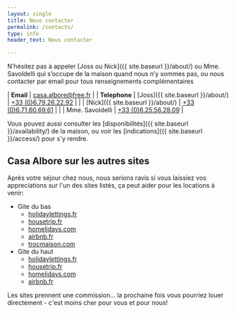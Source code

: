 ```yaml
---
layout: single
title: Nous contacter
permalink: /contacts/
type: info
header_text: Nous contacter

---
```


N’hésitez pas à appeler [Joss ou Nick]({{ site.baseurl }}/about/) ou Mme. Savoldelli qui s’occupe de la maison quand nous n’y sommes pas, ou nous contacter par email pour tous renseignements complémentaires

| **Email** | [casa.albore@free.fr](mailto:casa.albore@free.fr) |
| **Telephone**    |  [Joss]({{ site.baseurl }}/about/)   | [+33 (0)6.79.26.22.92](tel:+33679262292) |
|                             |  [Nick]({{ site.baseurl }}/about/)  | [+33 (0)6.71.60.69.61](tel:+33671606961) |
|                             |  Mme. Savoldelli  |  [+33 (0)6.25.56.28.09](tel:+33625562809) |

Vous pouvez aussi consulter les [disponibilités]({{ site.baseurl }}/availability/) de la maison, ou voir les
[indications]({{ site.baseurl }}/access/) pour s'y rendre.

## Casa Albore sur les autres sites

Après votre séjour chez nous, nous serions ravis si vous laissiez vos appreciations sur l'un des sites
listés, ça peut aider pour les locations à venir:

* Gite du bas
  * [holidaylettings.fr](https://www.holidaylettings.fr/location-vacances/cagnano/6533766)
  * [housetrip.fr](https://www.housetrip.fr/recherche-proprietes/cagnano/536679-6533766/)
  * [homelidays.com](https://www.homelidays.com/hebergement/p1309384a?flspusage=fl)
  * [airbnb.fr](https://www.airbnb.fr/rooms/1015977)
  * [trocmaison.com](https://www.trocmaison.com/fr/listing/353567)
* Gite du haut
  * [holidaylettings.fr](https://www.holidaylettings.fr/location-vacances/cagnano/6533835)
  * [housetrip.fr](https://www.housetrip.fr/recherche-proprietes/cagnano/536679-6533835/)
  * [homelidays.com](https://www.homelidays.com/hebergement/p6126084?flspusage=fl)
  * [airbnb.fr](https://www.airbnb.fr/rooms/924427)

Les sites prennent une commission... la prochaine fois vous pourriez louer directement - c'est moins cher pour vous et pour nous!
